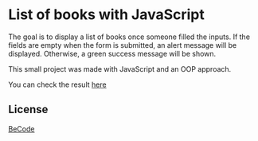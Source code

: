 # List of books with JavaScript

The goal is to display a list of books once someone filled the inputs. If the fields are empty when the form is submitted, an alert message will be displayed. Otherwise, a green success message will be shown. 

This small project was made with JavaScript and an OOP approach.

You can check the result [here](https://yl2120.github.io/ListOfBooks_JS/)
## License
[BeCode](https://becode.org/fr/)
